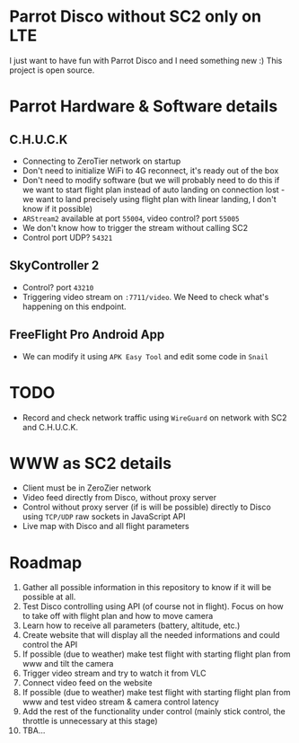 # Parrot Disco without SC2 only on LTE

I just want to have fun with Parrot Disco and I need something new :) This project is open source.

# Parrot Hardware & Software details

## C.H.U.C.K

-   Connecting to ZeroTier network on startup
-   Don't need to initialize WiFi to 4G reconnect, it's ready out of the box
-   Don't need to modify software (but we will probably need to do this if we want to start flight plan instead of auto landing on connection lost - we want to land precisely using flight plan with linear landing, I don't know if it possible)
-   `ARStream2` available at port `55004`, video control? port `55005`
-   We don't know how to trigger the stream without calling SC2
-   Control port UDP? `54321`

## SkyController 2

-   Control? port `43210`
-   Triggering video stream on `:7711/video`. We Need to check what's happening on this endpoint.

## FreeFlight Pro Android App

-   We can modify it using `APK Easy Tool` and edit some code in `Snail`

# TODO

-   Record and check network traffic using `WireGuard` on network with SC2 and C.H.U.C.K.

# WWW as SC2 details

-   Client must be in ZeroZier network
-   Video feed directly from Disco, without proxy server
-   Control without proxy server (if is will be possible) directly to Disco using `TCP/UDP` raw sockets in JavaScript API
-   Live map with Disco and all flight parameters

# Roadmap

1. Gather all possible information in this repository to know if it will be possible at all.
2. Test Disco controlling using API (of course not in flight). Focus on how to take off with flight plan and how to move camera
3. Learn how to receive all parameters (battery, altitude, etc.)
4. Create website that will display all the needed informations and could control the API
5. If possible (due to weather) make test flight with starting flight plan from www and tilt the camera
6. Trigger video stream and try to watch it from VLC
7. Connect video feed on the website
8. If possible (due to weather) make test flight with starting flight plan from www and test video stream & camera control latency
9. Add the rest of the functionality under control (mainly stick control, the throttle is unnecessary at this stage)
10. TBA...
